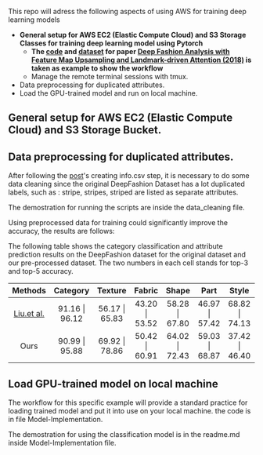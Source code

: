 This repo will adress the following aspects of using AWS for training deep learning models 

* **General setup for AWS EC2 (Elastic Compute Cloud) and S3 Storage Classes for training deep learning model using Pytorch**
  * **The [code](https://github.com/fdjingyuan/Deep-Fashion-Analysis-ECCV2018) and [dataset](http://mmlab.ie.cuhk.edu.hk/projects/DeepFashion.html) for paper [Deep Fashion Analysis with Feature Map Upsampling and Landmark-driven Attention (2018)](https://drive.google.com/file/d/1Dyj0JIziIrTRWMWDfPOapksnJM5iPzEi/view) is taken as example to show the workflow** 
  * Manage the remote terminal sessions with tmux.
* Data preprocessing for duplicated attributes.
* Load the GPU-trained model and run on local machine.


## General setup for AWS EC2 (Elastic Compute Cloud) and S3 Storage Bucket.


## Data preprocessing for duplicated attributes.

After following the [post](https://github.com/fdjingyuan/Deep-Fashion-Analysis-ECCV2018/)'s creating info.csv step, 
it is necessary to do some data cleaning since the original DeepFashion Dataset has a lot duplicated labels, 
such as : stripe, stripes, striped are listed as separate attributes.

The demostration for running the scripts are inside the data_cleaning file.

Using preprocessed data for training could significantly improve the accuracy, the results are follows:



The following table shows the category classification and attribute prediction results on the DeepFashion dataset for the original dataset and our pre-processed dataset. The two numbers in each cell stands for top-3 and top-5 accuracy. 

| Methods         | Category               | Texture                | Fabric         | Shape                  | Part                    | Style              | All                |
|:---------------:|:----------------------:|:----------------------:|:--------------:|:----------------------:|:-----------------------:|:------------------:|:------------------:|
| [Liu.et al.](https://drive.google.com/file/d/1Dyj0JIziIrTRWMWDfPOapksnJM5iPzEi/view)       | 91.16 \| 96.12 | 56.17 \| 65.83 | 43.20 \| 53.52 | 58.28 \| 67.80 | 46.97 \| 57.42  | 68.82 \| 74.13 | 54.69 \| 63.74 |
| Ours       | 90.99 \| 95.88 | 69.92 \| 78.86 | 50.42 \| 60.91 | 64.02 \| 72.43 | 59.03 \| 68.87  | 37.42 \| 46.40 | 31.13 \| 46.40 |





## Load GPU-trained model on local machine
The workflow for this specific example will provide a standard practice for loading trained model and put it into use on your local machine. the code is in file Model-Implementation.

The demostration for using the classification model is in the readme.md inside Model-Implementation file.

